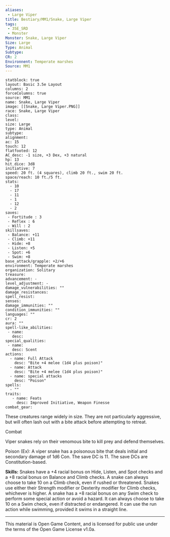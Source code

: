 ```yaml
---
aliases:
 - Large Viper
title: Bestiary/MM1/Snake, Large Viper
tags: 
 - 35E_SRD
 - Monster
Monster: Snake, Large Viper
Size: Large
Type: Animal
Subtype: 
CR: 2
Environnent: Temperate marshes
Source: MM1
---
```


```statblock
statblock: true
layout: Basic 3.5e Layout
columns: 2
forceColumns: true
source: MM1 
name: Snake, Large Viper
image: [[Snake, Large Viper.PNG]]
race: Snake, Large Viper
class: 
level: 
size: Large
type: Animal
subtype: 
alignment: 
ac: 15
touch: 12
flatfooted: 12
AC_desc: -1 size, +3 Dex, +3 natural
hp: 13
hit_dice: 3d8
initiative: 7
speed: 20 ft. (4 squares), climb 20 ft., swim 20 ft.
space/reach: 10 ft./5 ft.
stats:
  - 10
  - 17
  - 11
  - 1
  - 12
  - 2
saves:
 - Fortitude : 3
 - Reflex : 6
 - Will : 2
skillsaves:
 - Balance: +11
 - Climb: +11
 - Hide: +8
 - Listen: +5
 - Spot: +6
 - Swim: +8
base_attack/grapple: +2/+6
environment: Temperate marshes
organization: Solitary
treasure: 
advancement: -
level_adjustment: -
damage_vulnerabilities: ""
damage_resistances: 
spell_resist: 
senses: 
damage_immunities: ""
condition_immunities: ""
languages: ""
cr: 2
aura: ""
spell-like_abilities:
 - name: 
   desc: 
special_qualities:
 - name:
   desc: Scent
actions:
  - name: Full Attack
    desc: "Bite +4 melee (1d4 plus poison)"
  - name: Attack
    desc: "Bite +4 melee (1d4 plus poison)"
  - name: special attacks
    desc: "Poison"
spells:
  - ""
traits:
   - name: Feats
     desc: Improved Initiative, Weapon Finesse
combat_gear:  
```


These creatures range widely in size. They are not particularly aggressive, but will often lash out with a bite attack before attempting to retreat.

Combat

Viper snakes rely on their venomous bite to kill prey and defend themselves.

Poison (Ex): A viper snake has a poisonous bite that deals initial and secondary damage of 1d6 Con. The save DC is 11. The save DCs are Constitution-based.


**Skills:** Snakes have a +4 racial bonus on Hide, Listen, and Spot checks and a +8 racial bonus on Balance and Climb checks. A snake can always choose to take 10 on a Climb check, even if rushed or threatened. Snakes use either their Strength modifier or Dexterity modifier for Climb checks, whichever is higher. A snake has a +8 racial bonus on any Swim check to perform some special action or avoid a hazard. It can always choose to take 10 on a Swim check, even if distracted or endangered. It can use the run action while swimming, provided it swims in a straight line.

---

This material is Open Game Content, and is licensed for public use under the terms of the Open Game License v1.0a.
